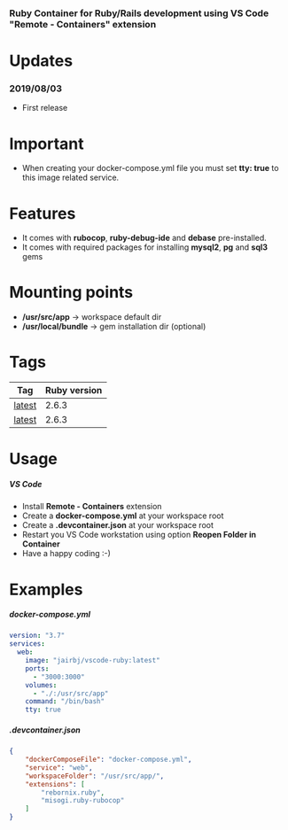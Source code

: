 ### Ruby Container for Ruby/Rails development using VS Code "Remote - Containers" extension

# Updates
### 2019/08/03
- First release

# Important
 - When creating your docker-compose.yml file you must set **tty: true** to this image related service.

# Features

- It comes with **rubocop**, **ruby-debug-ide** and **debase** pre-installed.
- It comes with required packages for installing **mysql2**, **pg** and **sql3** gems

# Mounting points
- **/usr/src/app** -> workspace default dir
- **/usr/local/bundle** -> gem installation dir (optional)

#  Tags
|Tag|Ruby version|
| ------------ | ------------ |
|[latest](https://github.com/jairbj/docker-vscode-ruby/blob/master/Dockerfile/latest/Dockerfile "latest")|2.6.3|
|[latest](https://github.com/jairbj/docker-vscode-ruby/blob/master/Dockerfile/latest/Dockerfile "latest")|2.6.3|


# Usage
##### VS Code
- Install **Remote - Containers** extension
- Create a **docker-compose.yml** at your workspace root
- Create a **.devcontainer.json** at your workspace root
- Restart you VS Code workstation using option **Reopen Folder in Container**
- Have a happy coding :-)

# Examples
##### docker-compose.yml
```yaml
version: "3.7"
services:
  web:
    image: "jairbj/vscode-ruby:latest"
    ports:
      - "3000:3000"
    volumes:
      - "./:/usr/src/app"
    command: "/bin/bash"
    tty: true
```

##### .devcontainer.json
````json
{
	"dockerComposeFile": "docker-compose.yml",
	"service": "web",
	"workspaceFolder": "/usr/src/app/",
	"extensions": [
		"rebornix.ruby",
		"misogi.ruby-rubocop"
	]
}
````